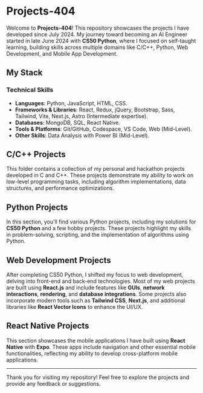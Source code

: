 # Projects-404

Welcome to **Projects-404**! This repository showcases the projects I have developed since July 2024. My journey toward becoming an AI Engineer started in late June 2024 with **CS50 Python**, where I focused on self-taught learning, building skills across multiple domains like C/C++, Python, Web Development, and Mobile App Development.

## My Stack

### Technical Skills
- **Languages**: Python, JavaScript, HTML, CSS.
- **Frameworks & Libraries**: React, Redux, jQuery, Bootstrap, Sass, Tailwind, Vite, Next.js, Astro (Intermediate expertise).
- **Databases**: MongoDB, SQL, React Native.
- **Tools & Platforms**: Git/GitHub, Codespace, VS Code, Web (Mid-Level).
- **Other Skills**: Data Analysis with Power BI (Mid-Level).

## C/C++ Projects
This folder contains a collection of my personal and hackathon projects developed in C and C++. These projects demonstrate my ability to work on low-level programming tasks, including algorithm implementations, data structures, and performance optimizations.

## Python Projects
In this section, you'll find various Python projects, including my solutions for **CS50 Python** and a few hobby projects. These projects highlight my skills in problem-solving, scripting, and the implementation of algorithms using Python.

## Web Development Projects
After completing CS50 Python, I shifted my focus to web development, delving into front-end and back-end technologies. Most of my web projects are built using **React.js** and include features like **GUIs**, **network interactions**, **rendering**, and **database integrations**. Some projects also incorporate modern tools such as **Tailwind CSS**, **Next.js**, and additional libraries like **React Vector Icons** to enhance the UI/UX.

## React Native Projects
This section showcases the mobile applications I have built using **React Native** with **Expo**. These apps include navigation and other essential mobile functionalities, reflecting my ability to develop cross-platform mobile applications.

---

Thank you for visiting my repository! Feel free to explore the projects and provide any feedback or suggestions.
